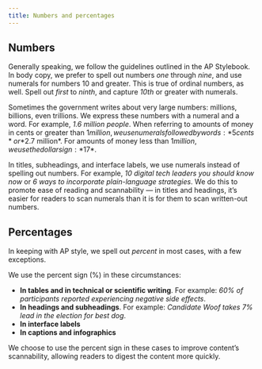 ```yaml
---
title: Numbers and percentages
---
```


## Numbers

Generally speaking, we follow the guidelines outlined in the AP Stylebook. In body copy, we prefer to spell out numbers *one* through *nine*, and use numerals for numbers 10 and greater. This is true of ordinal numbers, as well. Spell out *first* to *ninth*, and capture *10th* or greater with numerals.

Sometimes the government writes about very large numbers: millions, billions, even trillions. We express these numbers with a numeral and a word. For example, *1.6 million people*. When referring to amounts of money in cents or greater than $1 million, we use numerals followed by words: *5 cents* or *$2.7 million*. For amounts of money less than $1 million, we use the dollar sign: *$17*.

In titles, subheadings, and interface labels, we use numerals instead of spelling out numbers. For example, *10 digital tech leaders you should know now* or *6 ways to incorporate plain-language strategies*. We do this to promote ease of reading and scannability — in titles and headings, it’s easier for readers to scan numerals than it is for them to scan written-out numbers.

## Percentages

In keeping with AP style, we spell out *percent* in most cases, with a few exceptions.

We use the percent sign (%) in these circumstances:

* **In tables and in technical or scientific writing**. For example: *60% of participants reported experiencing negative side effects*.
* **In headings and subheadings**. For example: *Candidate Woof takes 7% lead in the election for best dog*.
* **In interface labels**
* **In captions and infographics**

We choose to use the percent sign in these cases to improve content’s scannability, allowing readers to digest the content more quickly.
